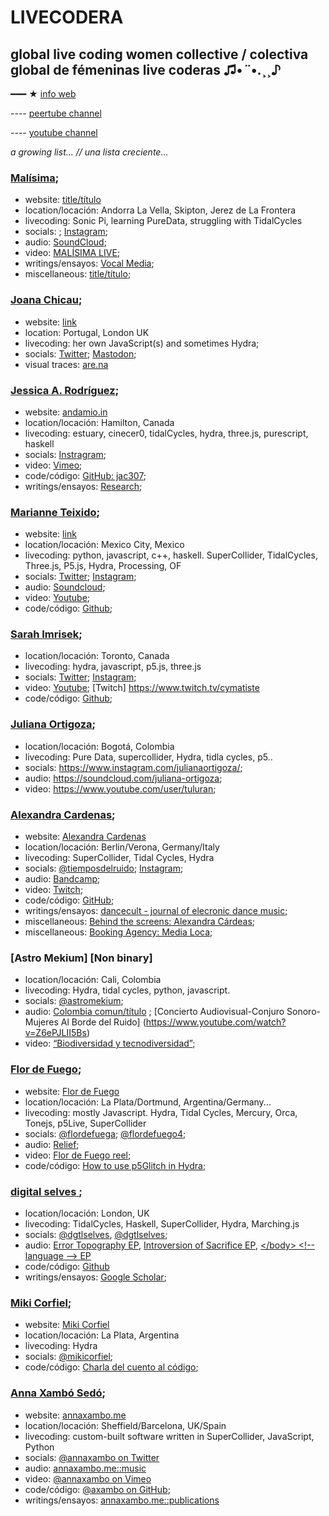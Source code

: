 # LIVECODERA

## global live coding women collective / colectiva global de fémeninas live coderas  ♫•*¨*•.¸¸♪

━━━ ★ [info web](https://livecodera.glitch.me)

---- [peertube channel](https://tube.systerserver.net/a/livecodera_admin/video-channels)

---- [youtube channel](https://www.youtube.com/results?search_query=livecodera)

_a growing list... // una lista creciente..._



### [Malísima](https://malisima.es); 
* website: [title/título](https://malisima.es)
* location/locación: Andorra La Vella, Skipton, Jerez de La Frontera
* livecoding: Sonic Pi, learning PureData, struggling with TidalCycles
* socials: ; [Instagram](http://instagram.com/malisimapc);
* audio: [SoundCloud](http://soundcloud.com);
* video: [MALÍSIMA LIVE](http://malisimalive.me);
* writings/ensayos: [Vocal Media](https://vocal.media/authors/malisima);
* miscellaneous: [title/título](link);


### [Joana Chicau](https://joanachicau.com/);
* website: [link](https://joanachicau.com/backstage.html)
* location: Portugal, London UK
* livecoding: her own JavaScript(s) and sometimes Hydra; 
* socials: [Twitter](https://twitter.com/BChicau); [Mastodon](https://post.lurk.org/@joanachicau);
* visual traces: [are.na](https://www.are.na/joana-chicau/web-choreographies-other-stories)


### [Jessica A. Rodríguez](https://andamio.in/); 
* website: [andamio.in](https://andamio.in/)
* location/locación: Hamilton, Canada
* livecoding: estuary, cinecer0, tidalCycles, hydra, three.js, purescript, haskell
* socials: [Instragram](https://www.instagram.com/jessariannerod/);
* video: [Vimeo](https://vimeo.com/jessicaarianne);
* code/código: [GitHub: jac307](https://github.com/jac307);
* writings/ensayos: [Research](https://andamio.in/research);
 
  
### [Marianne Teixido](https://marianneteixido.github.io/); 
* website: [link](https://marianneteixido.github.io/)
* location/locación: Mexico City, Mexico
* livecoding: python, javascript, c++, haskell. SuperCollider, TidalCycles, Three.js, P5.js, Hydra, Processing, OF
* socials: [Twitter](https://twitter.com/marianneteixido); [Instagram](https://www.instagram.com/marianneteixido/);
* audio: [Soundcloud](https://soundcloud.com/marianne_teixido);
* video: [Youtube](https://www.youtube.com/channel/UCXoKGzDxwbPbP7QXY7HHr-w/videos);
* code/código: [Github](https://github.com/MarianneTeixido);


 ### [Sarah Imrisek](); 
* location/locación: Toronto, Canada
* livecoding: hydra, javascript, p5.js, three.js
* socials: [Twitter](https://twitter.com/cymatiste); [Instagram](https://www.instagram.com/cymatiste/);
* video: [Youtube](https://www.youtube.com/channel/UCMHkvldnYQpRDfn36GDWx1Q); [Twitch] https://www.twitch.tv/cymatiste
* code/código: [Github](https://github.com/cymatiste); 
  
  
### [Juliana Ortigoza](Website); 
* location/locación: Bogotá, Colombia
* livecoding: Pure Data, supercollider, Hydra, tidla cycles, p5..
* socials: https://www.instagram.com/julianaortigoza/;
* audio: https://soundcloud.com/juliana-ortigoza;
* video: https://www.youtube.com/user/tuluran;


### [Alexandra Cardenas](https://alexandracardenas.com/); 
* website: [Alexandra Cardenas](https://alexandracardenas.com/)
* location/locación: Berlin/Verona, Germany/Italy
* livecoding: SuperCollider, Tidal Cycles, Hydra
* socials: [@tiemposdelruido](https://www.facebook.com/tiemposdelruido.page); [Instagram](https://www.instagram.com/tiemposdelruido);
* audio: [Bandcamp](https://tiemposdelruido.bandcamp.com/releases);
* video: [Twitch](https://www.twitch.tv/tiemposdelruido);
* code/código: [GitHub](https://github.com/tiemposdelruido);
* writings/ensayos: [dancecult - journal of elecronic dance music](https://dj.dancecult.net/index.php/dancecult/article/view/1074);
* miscellaneous: [Behind the screens: Alexandra Cárdeas](https://medium.com/behind-the-screens-challenge/behind-the-screens-alexandra-c%C3%A1rdenas-faef92150f7f);
* miscellaneous: [Booking Agency: Media Loca](https://media-loca.com/alexandra-cardenas/);


### [Astro Mekium] [Non binary]
* location/locación: Cali, Colombia
* livecoding: Hydra, tidal cycles, python, javascript.
* socials: [@astromekium](https://www.instagram.com/astromekium); 
* audio: [Colombia comun/título](https://drive.google.com/file/d/15RUZ1EOz7FrxgqPUXRYfa6-JS5bjnYM_/view?usp=sharing)
  ; [Concierto Audiovisual-Conjuro Sonoro-Mujeres Al Borde del Ruido] (https://www.youtube.com/watch?v=Z6ePJLII5Bs)
* video: [“Biodiversidad y tecnodiversidad”](https://www.youtube.com/watch?v=SAHvvEM5MIQ&list=PLMBIpibV-wQKoXNk6RAJe5oKPkJCtmZks&index=3);



### [Flor de Fuego](https://flordefuego.github.io/); 
* website: [Flor de Fuego](https://flordefuego.github.io/)
* location/locación: La Plata/Dortmund, Argentina/Germany...
* livecoding: mostly Javascript. Hydra, Tidal Cycles, Mercury, Orca, Tonejs, p5Live, SuperCollider
* socials: [@flordefuega](https://www.instagram.com/flordefuega/); [@flordefuego4](https://twitter.com/flordefuego4);
* audio: [Relief](https://flordefuego.bandcamp.com/track/relief);
* video: [Flor de Fuego reel](https://www.youtube.com/watch?v=o58NT9iWwvU);
* code/código: [How to use p5Glitch in Hydra](https://github.com/flordefuego/p5glitchHydra);


### [digital selves ](https://lwlsn.github.io/digitalselves-web/); 
* location/locación: London, UK
* livecoding: TidalCycles, Haskell, SuperCollider, Hydra, Marching.js
* socials: [@dgtlselves](https://twitter.com/dgtlselves), [@dgtlselves](https://www.instagram.com/dgtlselves/?hl=en); 
* audio: [Error Topography EP](https://cherche-encore.bandcamp.com/album/error-topography), [Introversion of Sacrifice EP](https://inunison.bandcamp.com/album/introversion-of-sacrifice), [<​/​body> <​!​-​- language -​-​> EP](https://digitalselves.bandcamp.com/releases)
* code/código: [Github](https://github.com/lwlsn)
* writings/ensayos: [Google Scholar](https://scholar.google.com/citations?user=qhxFs9AAAAAJ&hl=en);


### [Miki Corfiel](https://mikicorfiel.hotglue.me/bienvenidx); 
* website: [Miki Corfiel](https://mikicorfiel.hotglue.me/bienvenidx)
* location/locación: La Plata, Argentina
* livecoding: Hydra
* socials: [@mikicorfiel](https://www.instagram.com/mikicorfiel/);
* code/código: [Charla del cuento al código](https://charladelcuentoalcodigo.glitch.me/);
  
  
### [Anna Xambó Sedó](https://annaxambo.me); 
* website: [annaxambo.me](https://annaxambo.me)
* location/locación: Sheffield/Barcelona, UK/Spain
* livecoding: custom-built software written in SuperCollider, JavaScript, Python
* socials: [@annaxambo on Twitter](https://twitter.com/annaxambo)
* audio: [annaxambo.me::music](https://annaxambo.me/music)
* video: [@annaxambo on Vimeo](https://vimeo.com/annaxambo)
* code/código: [@axambo on GitHub](https://github.com/axambo);
* writings/ensayos: [annaxambo.me::publications](https://annaxambo.me/publications)
